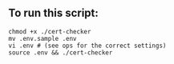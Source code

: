 ## To run this script:

```shell
chmod +x ./cert-checker
mv .env.sample .env
vi .env # (see ops for the correct settings)
source .env && ./cert-checker
```

